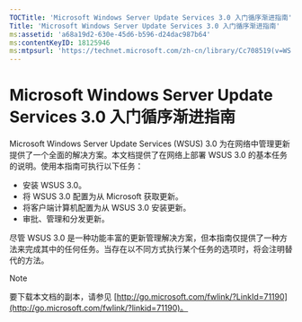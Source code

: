 ```yaml
---
TOCTitle: 'Microsoft Windows Server Update Services 3.0 入门循序渐进指南'
Title: 'Microsoft Windows Server Update Services 3.0 入门循序渐进指南'
ms:assetid: 'a68a19d2-630e-45d6-b596-d24dac987b64'
ms:contentKeyID: 18125946
ms:mtpsurl: 'https://technet.microsoft.com/zh-cn/library/Cc708519(v=WS.10)'
---
```


Microsoft Windows Server Update Services 3.0 入门循序渐进指南
=============================================================

Microsoft Windows Server Update Services (WSUS) 3.0 为在网络中管理更新提供了一个全面的解决方案。本文档提供了在网络上部署 WSUS 3.0 的基本任务的说明。使用本指南可执行以下任务：

-   安装 WSUS 3.0。
-   将 WSUS 3.0 配置为从 Microsoft 获取更新。
-   将客户端计算机配置为从 WSUS 3.0 安装更新。
-   审批、管理和分发更新。

尽管 WSUS 3.0 是一种功能丰富的更新管理解决方案，但本指南仅提供了一种方法来完成其中的任何任务。当存在以不同方式执行某个任务的选项时，将会注明替代的方法。

> [!NOTE]   
> 要下载本文档的副本，请参见 [http://go.microsoft.com/fwlink/?LinkId=71190](http://go.microsoft.com/fwlink/?linkid=71190)。 
